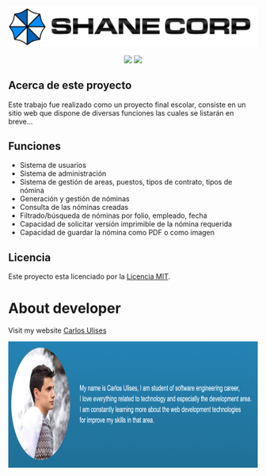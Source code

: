 <p align="center"><img width="640" heigth="104" src="https://github.com/CarlosUlisesOchoa/Sistema-de-nomina/blob/master/public/images/logo.png?raw=true"></p>

<p align="center">
<a href="https://github.com/CarlosUlisesOchoa/Sistema-de-nomina" target="_BLANK"><img src="https://img.shields.io/badge/version-1.1.0-green.svg"/></a>
<a href="http://shane-corpo.000webhostapp.com" target="_BLANK"><img src="https://img.shields.io/badge/demo-online-green.svg"/></a>
</p>


## Acerca de este proyecto

Este trabajo fue realizado como un proyecto final escolar, consiste en un sitio web que dispone de diversas funciones las cuales se listarán en breve...

## Funciones

<ul>
    <li>Sistema de usuarios</li>
    <li>Sistema de administración</li>
    <li>Sistema de gestión de areas, puestos, tipos de contrato, tipos de nómina</li>
    <li>Generación y gestión de nóminas</li>
    <li>Consulta de las nóminas creadas</li>
    <li>Filtrado/búsqueda de nóminas por folio, empleado, fecha</li>
    <li>Capacidad de solicitar versión imprimible de la nómina requerida</li>
    <li>Capacidad de guardar la nómina como PDF o como imagen</li>
</ul>
    

## Licencia

Este proyecto esta licenciado por la [Licencia MIT](https://opensource.org/licenses/MIT).

# About developer

Visit my website [Carlos Ulises](http://www.carlosulises.ml)

<p align="center">
<a href="http://www.carlosulises.ml" target="_BLANK">
<img width="750" height="255" src="https://raw.githubusercontent.com/CarlosUlisesOchoa/Sistema-de-nomina/master/public/images/2019-04-24_12h34_49.png?token=AGIQBRWVTQY7XSHIMDGLNEK4YCPXM" />
</a>
</p>
